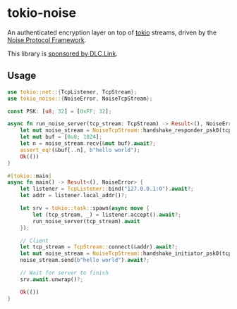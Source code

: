 # tokio-noise

An authenticated encryption layer on top of [tokio](https://tokio.rs) streams, driven by the [Noise Protocol Framework](https://noiseprotocol.org/).

This library is [sponsored by DLC.Link](https://www.dlc.link/).

## Usage

```rust
use tokio::net::{TcpListener, TcpStream};
use tokio_noise::{NoiseError, NoiseTcpStream};

const PSK: [u8; 32] = [0xFF; 32];

async fn run_noise_server(tcp_stream: TcpStream) -> Result<(), NoiseError> {
    let mut noise_stream = NoiseTcpStream::handshake_responder_psk0(tcp_stream, &PSK).await?;
    let mut buf = [0u8; 1024];
    let n = noise_stream.recv(&mut buf).await?;
    assert_eq!(&buf[..n], b"hello world");
    Ok(())
}

#[tokio::main]
async fn main() -> Result<(), NoiseError> {
    let listener = TcpListener::bind("127.0.0.1:0").await?;
    let addr = listener.local_addr()?;

    let srv = tokio::task::spawn(async move {
        let (tcp_stream, _) = listener.accept().await?;
        run_noise_server(tcp_stream).await
    });

    // Client
    let tcp_stream = TcpStream::connect(&addr).await?;
    let mut noise_stream = NoiseTcpStream::handshake_initiator_psk0(tcp_stream, &PSK).await?;
    noise_stream.send(b"hello world").await?;

    // Wait for server to finish
    srv.await.unwrap()?;

    Ok(())
}
```

